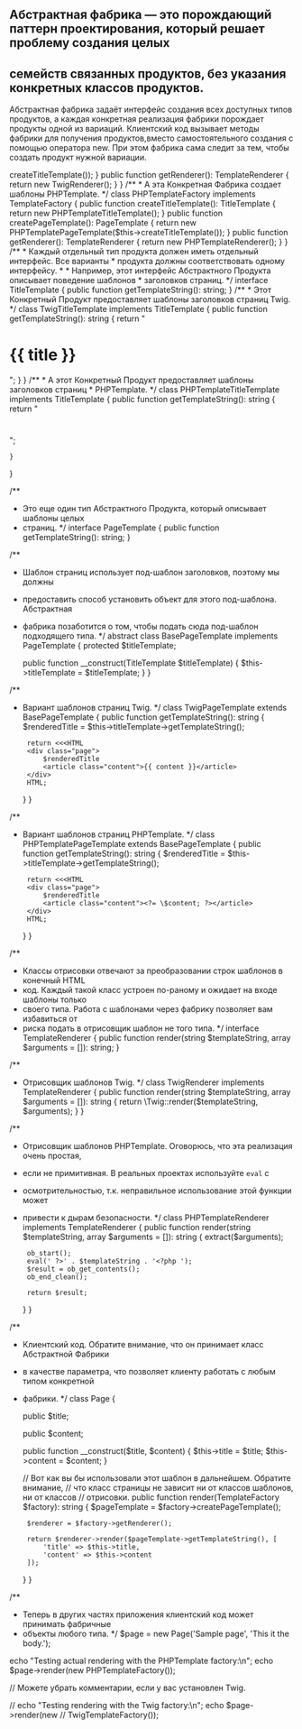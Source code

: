 ## Абстрактная фабрика — это порождающий паттерн проектирования, который решает проблему создания целых 
## семейств связанных продуктов, без указания конкретных классов продуктов.

Абстрактная фабрика задаёт интерфейс создания всех доступных типов продуктов, а каждая конкретная 
реализация фабрики порождает продукты одной из вариаций. Клиентский код вызывает методы фабрики 
для получения продуктов,вместо самостоятельного создания с помощью оператора new. При этом фабрика 
сама следит за тем, чтобы создать продукт нужной вариации.

<?php

namespace RefactoringGuru\AbstractFactory\RealWorld;

/**
 * Интерфейс Абстрактной фабрики объявляет создающие методы для каждого
 * определённого типа продукта.
 */
interface TemplateFactory
{
    public function createTitleTemplate(): TitleTemplate;

    public function createPageTemplate(): PageTemplate;

    public function getRenderer(): TemplateRenderer;
}

/**
 * Каждая Конкретная Фабрика соответствует определённому варианту (или
 * семейству) продуктов.
 *
 * Эта Конкретная Фабрика создает шаблоны Twig.
 */
class TwigTemplateFactory implements TemplateFactory
{
    public function createTitleTemplate(): TitleTemplate
    {
        return new TwigTitleTemplate();
    }

    public function createPageTemplate(): PageTemplate
    {
        return new TwigPageTemplate($this->createTitleTemplate());
    }

    public function getRenderer(): TemplateRenderer
    {
        return new TwigRenderer();
    }
}

/**
 * А эта Конкретная Фабрика создает шаблоны PHPTemplate.
 */
class PHPTemplateFactory implements TemplateFactory
{
    public function createTitleTemplate(): TitleTemplate
    {
        return new PHPTemplateTitleTemplate();
    }

    public function createPageTemplate(): PageTemplate
    {
        return new PHPTemplatePageTemplate($this->createTitleTemplate());
    }

    public function getRenderer(): TemplateRenderer
    {
        return new PHPTemplateRenderer();
    }
}

/**
 * Каждый отдельный тип продукта должен иметь отдельный интерфейс. Все варианты
 * продукта должны соответствовать одному интерфейсу.
 *
 * Например, этот интерфейс Абстрактного Продукта описывает поведение шаблонов
 * заголовков страниц.
 */
interface TitleTemplate
{
    public function getTemplateString(): string;
}

/**
 * Этот Конкретный Продукт предоставляет шаблоны заголовков страниц Twig.
 */
class TwigTitleTemplate implements TitleTemplate
{
    public function getTemplateString(): string
    {
        return "<h1>{{ title }}</h1>";
    }
}

/**
 * А этот Конкретный Продукт предоставляет шаблоны заголовков страниц
 * PHPTemplate.
 */
class PHPTemplateTitleTemplate implements TitleTemplate
{
    public function getTemplateString(): string
    {
        return "<h1><?= \$title; ?></h1>";
    }
}

/**
 * Это еще один тип Абстрактного Продукта, который описывает шаблоны целых
 * страниц.
 */
interface PageTemplate
{
    public function getTemplateString(): string;
}

/**
 * Шаблон страниц использует под-шаблон заголовков, поэтому мы должны
 * предоставить способ установить объект для этого под-шаблона. Абстрактная
 * фабрика позаботится о том, чтобы подать сюда под-шаблон подходящего типа.
 */
abstract class BasePageTemplate implements PageTemplate
{
    protected $titleTemplate;

    public function __construct(TitleTemplate $titleTemplate)
    {
        $this->titleTemplate = $titleTemplate;
    }
}

/**
 * Вариант шаблонов страниц Twig.
 */
class TwigPageTemplate extends BasePageTemplate
{
    public function getTemplateString(): string
    {
        $renderedTitle = $this->titleTemplate->getTemplateString();

        return <<<HTML
        <div class="page">
            $renderedTitle
            <article class="content">{{ content }}</article>
        </div>
        HTML;
    }
}

/**
 * Вариант шаблонов страниц PHPTemplate.
 */
class PHPTemplatePageTemplate extends BasePageTemplate
{
    public function getTemplateString(): string
    {
        $renderedTitle = $this->titleTemplate->getTemplateString();

        return <<<HTML
        <div class="page">
            $renderedTitle
            <article class="content"><?= \$content; ?></article>
        </div>
        HTML;
    }
}

/**
 * Классы отрисовки отвечают за преобразовании строк шаблонов в конечный HTML
 * код. Каждый такой класс устроен по-раному и ожидает на входе шаблоны только
 * своего типа. Работа с шаблонами через фабрику позволяет вам избавиться от
 * риска подать в отрисовщик шаблон не того типа.
 */
interface TemplateRenderer
{
    public function render(string $templateString, array $arguments = []): string;
}

/**
 * Отрисовщик шаблонов Twig.
 */
class TwigRenderer implements TemplateRenderer
{
    public function render(string $templateString, array $arguments = []): string
    {
        return \Twig::render($templateString, $arguments);
    }
}

/**
 * Отрисовщик шаблонов PHPTemplate. Оговорюсь, что эта реализация очень простая,
 * если не примитивная. В реальных проектах используйте `eval` с
 * осмотрительностью, т.к. неправильное использование этой функции может
 * привести к дырам безопасности.
 */
class PHPTemplateRenderer implements TemplateRenderer
{
    public function render(string $templateString, array $arguments = []): string
    {
        extract($arguments);

        ob_start();
        eval(' ?>' . $templateString . '<?php ');
        $result = ob_get_contents();
        ob_end_clean();

        return $result;
    }
}

/**
 * Клиентский код. Обратите внимание, что он принимает класс Абстрактной Фабрики
 * в качестве параметра, что позволяет клиенту работать с любым типом конкретной
 * фабрики.
 */
class Page
{

    public $title;

    public $content;

    public function __construct($title, $content)
    {
        $this->title = $title;
        $this->content = $content;
    }

    // Вот как вы бы использовали этот шаблон в дальнейшем. Обратите внимание,
    // что класс страницы не зависит ни от классов шаблонов, ни от классов
    // отрисовки.
    public function render(TemplateFactory $factory): string
    {
        $pageTemplate = $factory->createPageTemplate();

        $renderer = $factory->getRenderer();

        return $renderer->render($pageTemplate->getTemplateString(), [
            'title' => $this->title,
            'content' => $this->content
        ]);
    }
}

/**
 * Теперь в других частях приложения клиентский код может принимать фабричные
 * объекты любого типа.
 */
$page = new Page('Sample page', 'This it the body.');

echo "Testing actual rendering with the PHPTemplate factory:\n";
echo $page->render(new PHPTemplateFactory());


// Можете убрать комментарии, если у вас установлен Twig.

// echo "Testing rendering with the Twig factory:\n"; echo $page->render(new
// TwigTemplateFactory());